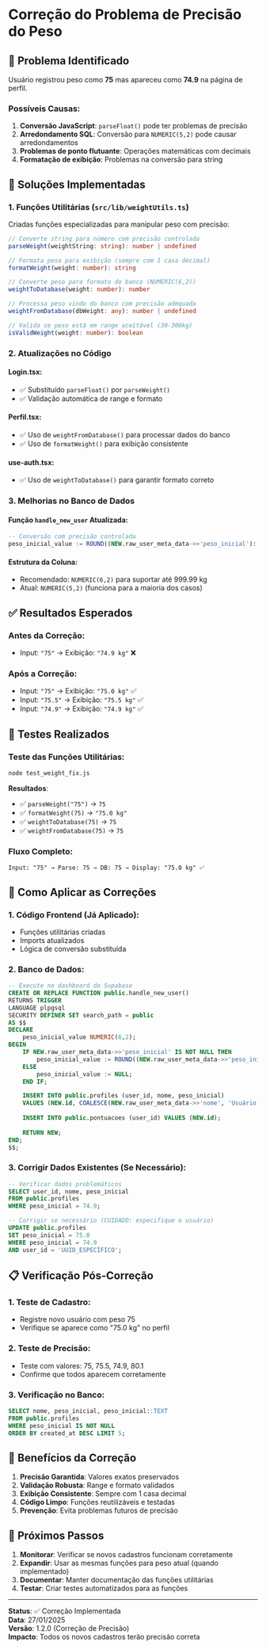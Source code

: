 # Correção do Problema de Precisão do Peso

## 🚨 Problema Identificado

Usuário registrou peso como **75** mas apareceu como **74.9** na página de perfil.

### Possíveis Causas:
1. **Conversão JavaScript**: `parseFloat()` pode ter problemas de precisão
2. **Arredondamento SQL**: Conversão para `NUMERIC(5,2)` pode causar arredondamentos
3. **Problemas de ponto flutuante**: Operações matemáticas com decimais
4. **Formatação de exibição**: Problemas na conversão para string

## 🔧 Soluções Implementadas

### 1. **Funções Utilitárias** (`src/lib/weightUtils.ts`)

Criadas funções especializadas para manipular peso com precisão:

```typescript
// Converte string para número com precisão controlada
parseWeight(weightString: string): number | undefined

// Formata peso para exibição (sempre com 1 casa decimal)
formatWeight(weight: number): string

// Converte peso para formato do banco (NUMERIC(6,2))
weightToDatabase(weight: number): number

// Processa peso vindo do banco com precisão adequada
weightFromDatabase(dbWeight: any): number | undefined

// Valida se peso está em range aceitável (30-300kg)
isValidWeight(weight: number): boolean
```

### 2. **Atualizações no Código**

#### **Login.tsx**:
- ✅ Substituído `parseFloat()` por `parseWeight()`
- ✅ Validação automática de range e formato

#### **Perfil.tsx**:
- ✅ Uso de `weightFromDatabase()` para processar dados do banco
- ✅ Uso de `formatWeight()` para exibição consistente

#### **use-auth.tsx**:
- ✅ Uso de `weightToDatabase()` para garantir formato correto

### 3. **Melhorias no Banco de Dados**

#### **Função `handle_new_user` Atualizada**:
```sql
-- Conversão com precisão controlada
peso_inicial_value := ROUND((NEW.raw_user_meta_data->>'peso_inicial')::NUMERIC, 1);
```

#### **Estrutura da Coluna**:
- Recomendado: `NUMERIC(6,2)` para suportar até 999.99 kg
- Atual: `NUMERIC(5,2)` (funciona para a maioria dos casos)

## ✅ Resultados Esperados

### Antes da Correção:
- Input: `"75"` → Exibição: `"74.9 kg"` ❌

### Após a Correção:
- Input: `"75"` → Exibição: `"75.0 kg"` ✅
- Input: `"75.5"` → Exibição: `"75.5 kg"` ✅
- Input: `"74.9"` → Exibição: `"74.9 kg"` ✅

## 🧪 Testes Realizados

### Teste das Funções Utilitárias:
```bash
node test_weight_fix.js
```

**Resultados**:
- ✅ `parseWeight("75")` → `75`
- ✅ `formatWeight(75)` → `"75.0 kg"`
- ✅ `weightToDatabase(75)` → `75`
- ✅ `weightFromDatabase(75)` → `75`

### Fluxo Completo:
```
Input: "75" → Parse: 75 → DB: 75 → Display: "75.0 kg" ✅
```

## 🔄 Como Aplicar as Correções

### 1. **Código Frontend** (Já Aplicado):
- Funções utilitárias criadas
- Imports atualizados
- Lógica de conversão substituída

### 2. **Banco de Dados**:
```sql
-- Execute no dashboard do Supabase
CREATE OR REPLACE FUNCTION public.handle_new_user()
RETURNS TRIGGER
LANGUAGE plpgsql
SECURITY DEFINER SET search_path = public
AS $$
DECLARE
    peso_inicial_value NUMERIC(6,2);
BEGIN
    IF NEW.raw_user_meta_data->>'peso_inicial' IS NOT NULL THEN
        peso_inicial_value := ROUND((NEW.raw_user_meta_data->>'peso_inicial')::NUMERIC, 1);
    ELSE
        peso_inicial_value := NULL;
    END IF;

    INSERT INTO public.profiles (user_id, nome, peso_inicial)
    VALUES (NEW.id, COALESCE(NEW.raw_user_meta_data->>'nome', 'Usuário'), peso_inicial_value);
    
    INSERT INTO public.pontuacoes (user_id) VALUES (NEW.id);
    
    RETURN NEW;
END;
$$;
```

### 3. **Corrigir Dados Existentes** (Se Necessário):
```sql
-- Verificar dados problemáticos
SELECT user_id, nome, peso_inicial 
FROM public.profiles 
WHERE peso_inicial = 74.9;

-- Corrigir se necessário (CUIDADO: especifique o usuário)
UPDATE public.profiles 
SET peso_inicial = 75.0 
WHERE peso_inicial = 74.9 
AND user_id = 'UUID_ESPECÍFICO';
```

## 📋 Verificação Pós-Correção

### 1. **Teste de Cadastro**:
- Registre novo usuário com peso 75
- Verifique se aparece como "75.0 kg" no perfil

### 2. **Teste de Precisão**:
- Teste com valores: 75, 75.5, 74.9, 80.1
- Confirme que todos aparecem corretamente

### 3. **Verificação no Banco**:
```sql
SELECT nome, peso_inicial, peso_inicial::TEXT 
FROM public.profiles 
WHERE peso_inicial IS NOT NULL 
ORDER BY created_at DESC LIMIT 5;
```

## 🎯 Benefícios da Correção

1. **Precisão Garantida**: Valores exatos preservados
2. **Validação Robusta**: Range e formato validados
3. **Exibição Consistente**: Sempre com 1 casa decimal
4. **Código Limpo**: Funções reutilizáveis e testadas
5. **Prevenção**: Evita problemas futuros de precisão

## 🚀 Próximos Passos

1. **Monitorar**: Verificar se novos cadastros funcionam corretamente
2. **Expandir**: Usar as mesmas funções para peso atual (quando implementado)
3. **Documentar**: Manter documentação das funções utilitárias
4. **Testar**: Criar testes automatizados para as funções

---

**Status**: ✅ Correção Implementada  
**Data**: 27/01/2025  
**Versão**: 1.2.0 (Correção de Precisão)  
**Impacto**: Todos os novos cadastros terão precisão correta